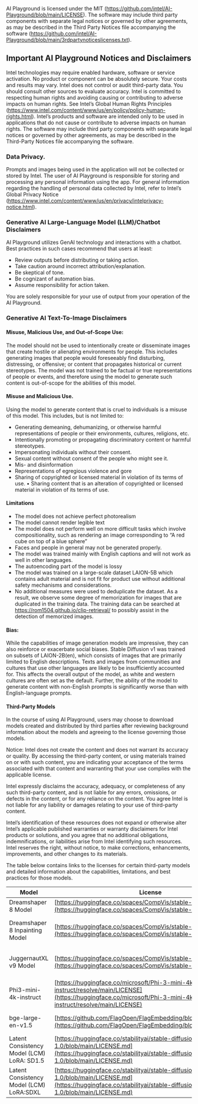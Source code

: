 AI Playground is licensed under the MIT (https://github.com/intel/AI-Playground/blob/main/LICENSE). The software may include third party components with separate legal notices or governed by other agreements, as may be described in the Third Party Notices file accompanying the software (https://github.com/intel/AI-Playground/blob/main/3rdpartynoticeslicenses.txt).


## Important AI Playground Notices and Disclaimers
 
Intel technologies may require enabled hardware, software or service activation. No product or component can be absolutely secure. Your costs and results may vary. Intel does not control or audit third-party data.  You should consult other sources to evaluate accuracy. Intel is committed to respecting human rights and avoiding causing or contributing to adverse impacts on human rights. See Intel’s Global Human Rights Principles (https://www.intel.com/content/www/us/en/policy/policy-human-rights.html). Intel’s products and software are intended only to be used in applications that do not cause or contribute to adverse impacts on human rights. The software may include third party components with separate legal notices or governed by other agreements, as may be described in the Third-Party Notices file accompanying the software. 

### Data Privacy. 
Prompts and images being used in the application will not be collected or stored by Intel. The user of AI Playground is responsible for storing and processing any personal information using the app. For general information regarding the handling of personal data collected by Intel, refer to Intel’s Global Privacy Notice (https://www.intel.com/content/www/us/en/privacy/intelprivacy-notice.html). 


### Generative AI Large-Language Model (LLM)/Chatbot Disclaimers

AI Playground utilizes GenAI technology and interactions with a chatbot. Best practices in such cases recommend that users at least: 
* Review outputs before distributing or taking action.
* Take caution around incorrect attribution/explanation.
* Be skeptical of tone.
* Be cognizant of automation bias.
* Assume responsibility for action taken.

You are solely responsible for your use of output from your operation of the AI Playground. 


### Generative AI Text-To-Image Disclaimers

#### Misuse, Malicious Use, and Out-of-Scope Use: 
The model should not be used to intentionally create or disseminate images that create hostile or alienating environments for people. This includes generating images that people would foreseeably find disturbing, distressing, or offensive; or content that propagates historical or current stereotypes. The model was not trained to be factual or true representations of people or events, and therefore using the model to generate such content is out-of-scope for the abilities of this model.

#### Misuse and Malicious Use. 
Using the model to generate content that is cruel to individuals is a misuse of this model. This includes, but is not limited to:
*	Generating demeaning, dehumanizing, or otherwise harmful representations of people or their environments, cultures, religions, etc.
*	Intentionally promoting or propagating discriminatory content or harmful stereotypes.
*	Impersonating individuals without their consent.
*	Sexual content without consent of the people who might see it.
*	Mis- and disinformation
*	Representations of egregious violence and gore
*	Sharing of copyrighted or licensed material in violation of its terms of use.
•	Sharing content that is an alteration of copyrighted or licensed material in violation of its terms of use.
#### Limitations
*	The model does not achieve perfect photorealism
*	The model cannot render legible text
*	The model does not perform well on more difficult tasks which involve compositionality, such as rendering an image corresponding to “A red cube on top of a blue sphere”
*	Faces and people in general may not be generated properly.
*	The model was trained mainly with English captions and will not work as well in other languages.
*	The autoencoding part of the model is lossy
*	The model was trained on a large-scale dataset LAION-5B which contains adult material and is not fit for product use without additional safety mechanisms and considerations.
*	No additional measures were used to deduplicate the dataset. As a result, we observe some degree of memorization for images that are duplicated in the training data. The training data can be searched at https://rom1504.github.io/clip-retrieval/ to possibly assist in the detection of memorized images.

#### Bias: 
While the capabilities of image generation models are impressive, they can also reinforce or exacerbate social biases. Stable Diffusion v1 was trained on subsets of LAION-2B(en), which consists of images that are primarily limited to English descriptions. Texts and images from communities and cultures that use other languages are likely to be insufficiently accounted for. This affects the overall output of the model, as white and western cultures are often set as the default. Further, the ability of the model to generate content with non-English prompts is significantly worse than with English-language prompts.

#### Third-Party Models 
In the course of using AI Playground, users may choose to download models created and distributed by third parties after reviewing background information about the models and agreeing to the license governing those models.   

Notice:  Intel does not create the content and does not warrant its accuracy or quality. By accessing the third-party content, or using materials trained on or with such content, you are indicating your acceptance of the terms associated with that content and warranting that your use complies with the applicable license. 

Intel expressly disclaims the accuracy, adequacy, or completeness of any such third-party content, and is not liable for any errors, omissions, or defects in the content, or for any reliance on the content. You agree Intel is not liable for any liability or damages relating to your use of third-party content. 

Intel’s identification of these resources does not expand or otherwise alter Intel’s applicable published warranties or warranty disclaimers for Intel products or solutions, and you agree that no additional obligations, indemnifications, or liabilities arise from Intel identifying such resources. Intel reserves the right, without notice, to make corrections, enhancements, improvements, and other changes to its materials. 

The table below contains links to the licenses for certain third-party models and detailed information about the capabilities, limitations, and best practices for those models. 

| Model                                      | License                                                                                                                                                                      | Background Information/Model Card                                                                                      |
| ------------------------------------------ | ---------------------------------------------------------------------------------------------------------------------------------------------------------------------------- | ---------------------------------------------------------------------------------------------------------------------- |
| Dreamshaper 8 Model                        | [https://huggingface.co/spaces/CompVis/stable-diffusion-license](https://huggingface.co/spaces/CompVis/stable-diffusion-license)                                             | [https://huggingface.co/Lykon/dreamshaper-8](https://huggingface.co/Lykon/dreamshaper-8)                               |
| Dreamshaper 8 Inpainting Model             | [https://huggingface.co/spaces/CompVis/stable-diffusion-license](https://huggingface.co/spaces/CompVis/stable-diffusion-license)                                             | [https://huggingface.co/Lykon/dreamshaper-8-inpainting](https://huggingface.co/Lykon/dreamshaper-8-inpainting)         |
| JuggernautXL v9 Model                      | [https://huggingface.co/spaces/CompVis/stable-diffusion-license](https://huggingface.co/spaces/CompVis/stable-diffusion-license)                                             | [https://huggingface.co/RunDiffusion/Juggernaut-XL-v9](https://huggingface.co/RunDiffusion/Juggernaut-XL-v9)           |
| Phi3-mini-4k-instruct                      | [https://huggingface.co/microsoft/Phi-3-mini-4k-instruct/resolve/main/LICENSE](https://huggingface.co/microsoft/Phi-3-mini-4k-instruct/resolve/main/LICENSE)                 | [https://huggingface.co/microsoft/Phi-3-mini-4k-instruct](https://huggingface.co/microsoft/Phi-3-mini-4k-instruct)     |
| bge-large-en-v1.5                          | [https://github.com/FlagOpen/FlagEmbedding/blob/master/LICENSE](https://github.com/FlagOpen/FlagEmbedding/blob/master/LICENSE)                 | [https://huggingface.co/BAAI/bge-large-en-v1.5](https://huggingface.co/BAAI/bge-large-en-v1.5)                         |
| Latent Consistency Model (LCM) LoRA: SD1.5 | [https://huggingface.co/stabilityai/stable-diffusion-xl-base-1.0/blob/main/LICENSE.md](https://huggingface.co/stabilityai/stable-diffusion-xl-base-1.0/blob/main/LICENSE.md) | [https://huggingface.co/latent-consistency/lcm-lora-sdv1-5](https://huggingface.co/latent-consistency/lcm-lora-sdv1-5) |
| Latent Consistency Model (LCM) LoRA:SDXL   | [https://huggingface.co/stabilityai/stable-diffusion-xl-base-1.0/blob/main/LICENSE.md](https://huggingface.co/stabilityai/stable-diffusion-xl-base-1.0/blob/main/LICENSE.md) | [https://huggingface.co/latent-consistency/lcm-lora-sdxl](https://huggingface.co/latent-consistency/lcm-lora-sdxl)     |
















 
